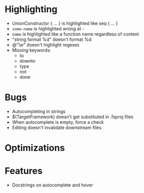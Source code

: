 # Highlighting
- UnionConstructor { ... } is highlighted like seq { ... }
- ``some-name`` is highlighted wrong at -
- ``name`` is highlighted like a function name regardless of context
- "string format %d" doesn't format %d
- @"\w" doesn't highlight regexes
- Missing keywords:
  - to
  - downto
  - type
  - not
  - done

# Bugs
- Autocompleting in strings
- $(TargetFramework) doesn't get substituted in .fsproj files
- When autocomplete is empty, force a check
- Editing doesn't invalidate downstream files

# Optimizations

# Features
- Docstrings on autocomplete and hover